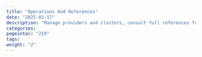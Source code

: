```yaml
---
title: "Operations And References"
date: "2025-02-17"
description: "Manage providers and clusters, consult full references for hybrid clusters"
categories:
pageintoc: "219"
tags:
weight: "2"
---
```


<a id="operations-and-references"></a>

<!--# Operations And References -->

